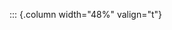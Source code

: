 <!-- Copyright (C) 2024  Kevin Sandom -->
<!-- Begin a new column of width 48%. -->

::: {.column width="48%" valign="t"}
